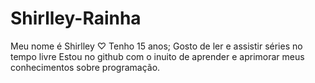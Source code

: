 # Shirlley-Rainha 
Meu nome é Shirlley ♡
Tenho 15 anos;
Gosto de ler e assistir séries no tempo livre
Estou no github com o inuito de aprender e aprimorar meus conhecimentos sobre programação.

